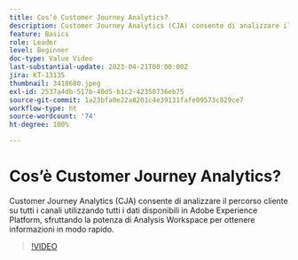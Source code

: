 ```yaml
---
title: Cos’è Customer Journey Analytics?
description: Customer Journey Analytics (CJA) consente di analizzare il percorso cliente su tutti i canali utilizzando tutti i dati disponibili in Adobe Experience Platform, sfruttando la potenza di Analysis Workspace per ottenere informazioni in modo rapido.
feature: Basics
role: Leader
level: Beginner
doc-type: Value Video
last-substantial-update: 2023-04-21T00:00:00Z
jira: KT-13135
thumbnail: 3418680.jpeg
exl-id: 2537a4db-517b-40d5-b1c2-42350736eb75
source-git-commit: 1a23bfa0e22a8201c4e39131fafe09573c829ce7
workflow-type: ht
source-wordcount: '74'
ht-degree: 100%

---
```


# Cos’è Customer Journey Analytics?

Customer Journey Analytics (CJA) consente di analizzare il percorso cliente su tutti i canali utilizzando tutti i dati disponibili in Adobe Experience Platform, sfruttando la potenza di Analysis Workspace per ottenere informazioni in modo rapido.

>[!VIDEO](https://video.tv.adobe.com/v/3418680/?quality=12&learn=on)
